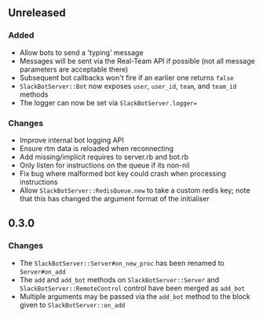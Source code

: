 ## Unreleased

### Added
- Allow bots to send a 'typing' message
- Messages will be sent via the Real-Team API if possible (not all message parameters are acceptable there)
- Subsequent bot callbacks won't fire if an earlier one returns `false`
- `SlackBotServer::Bot` now exposes `user`, `user_id`, `team`, and `team_id` methods
- The logger can now be set via `SlackBotServer.logger=`

### Changes
- Improve internal bot logging API
- Ensure rtm data is reloaded when reconnecting
- Add missing/implicit requires to server.rb and bot.rb
- Only listen for instructions on the queue if its non-nil
- Fix bug where malformed bot key could crash when processing instructions
- Allow `SlackBotServer::RedisQueue.new` to take a custom redis key; note that this has changed the argument format of the initialiser


## 0.3.0

### Changes
- The `SlackBotServer::Server#on_new_proc` has been renamed to `Server#on_add`
- The `add` and `add_bot` methods on `SlackBotServer::Server` and `SlackBotServer::RemoteControl` control have been merged as `add_bot`
- Multiple arguments may be passed via the `add_bot` method to the block given to `SlackBotServer::on_add`
